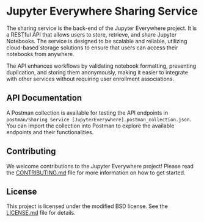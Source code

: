 # Jupyter Everywhere Sharing Service

The sharing service is the back-end of the Jupyter Everywhere project. It is a RESTful API that allows users to store, retrieve, and share Jupyter Notebooks. The service is designed to be scalable and reliable, utilizing cloud-based storage solutions to ensure that users can access their notebooks from anywhere.

The API enhances workflows by validating notebook formatting, preventing duplication, and storing them anonymously, making it easier to integrate with other services without requiring user enrollment associations.

## API Documentation

A Postman collection is available for testing the API endpoints in `postman/Sharing Service [JupyterEverywhere].postman_collection.json`. You can import the collection into Postman to explore the available endpoints and their functionalities.

## Contributing

We welcome contributions to the Jupyter Everywhere project! Please read the [CONTRIBUTING.md](CONTRIBUTING.md) file for more information on how to get started.

## License

This project is licensed under the modified BSD license. See the [LICENSE.md](LICENSE.md) file for details.

